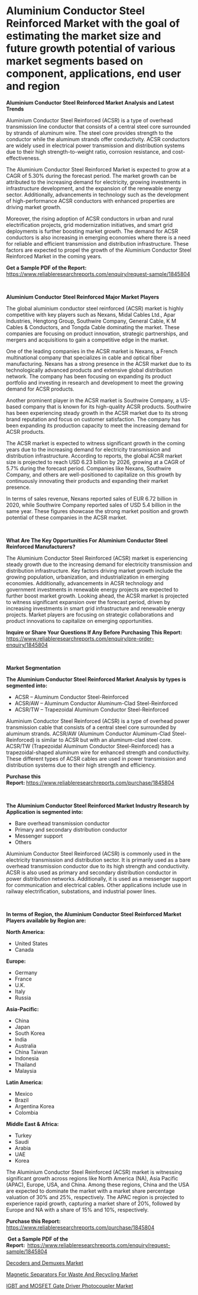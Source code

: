 <p><h1>Aluminium Conductor Steel Reinforced Market with the goal of estimating the market size and future growth potential of various market segments based on component, applications, end user and region</h1></p><p><strong>Aluminium Conductor Steel Reinforced Market Analysis and Latest Trends</strong></p>
<p><p>Aluminium Conductor Steel Reinforced (ACSR) is a type of overhead transmission line conductor that consists of a central steel core surrounded by strands of aluminum wire. The steel core provides strength to the conductor while the aluminum strands offer conductivity. ACSR conductors are widely used in electrical power transmission and distribution systems due to their high strength-to-weight ratio, corrosion resistance, and cost-effectiveness.</p><p>The Aluminium Conductor Steel Reinforced Market is expected to grow at a CAGR of 5.30% during the forecast period. The market growth can be attributed to the increasing demand for electricity, growing investments in infrastructure development, and the expansion of the renewable energy sector. Additionally, advancements in technology such as the development of high-performance ACSR conductors with enhanced properties are driving market growth.</p><p>Moreover, the rising adoption of ACSR conductors in urban and rural electrification projects, grid modernization initiatives, and smart grid deployments is further boosting market growth. The demand for ACSR conductors is also increasing in emerging economies where there is a need for reliable and efficient transmission and distribution infrastructure. These factors are expected to propel the growth of the Aluminium Conductor Steel Reinforced Market in the coming years.</p></p>
<p><strong>Get a Sample PDF of the Report:&nbsp;</strong> <a href="https://www.reliableresearchreports.com/enquiry/request-sample/1845804">https://www.reliableresearchreports.com/enquiry/request-sample/1845804</a></p>
<p>&nbsp;</p>
<p><strong>Aluminium Conductor Steel Reinforced Major Market Players</strong></p>
<p><p>The global aluminium conductor steel reinforced (ACSR) market is highly competitive with key players such as Nexans, Midal Cables Ltd., Apar Industries, Hengtong Group, Southwire Company, General Cable, K M Cables & Conductors, and Tongda Cable dominating the market. These companies are focusing on product innovation, strategic partnerships, and mergers and acquisitions to gain a competitive edge in the market.</p><p>One of the leading companies in the ACSR market is Nexans, a French multinational company that specializes in cable and optical fiber manufacturing. Nexans has a strong presence in the ACSR market due to its technologically advanced products and extensive global distribution network. The company has been focusing on expanding its product portfolio and investing in research and development to meet the growing demand for ACSR products.</p><p>Another prominent player in the ACSR market is Southwire Company, a US-based company that is known for its high-quality ACSR products. Southwire has been experiencing steady growth in the ACSR market due to its strong brand reputation and focus on customer satisfaction. The company has been expanding its production capacity to meet the increasing demand for ACSR products.</p><p>The ACSR market is expected to witness significant growth in the coming years due to the increasing demand for electricity transmission and distribution infrastructure. According to reports, the global ACSR market size is projected to reach USD 6.23 billion by 2026, growing at a CAGR of 5.7% during the forecast period. Companies like Nexans, Southwire Company, and others are well-positioned to capitalize on this growth by continuously innovating their products and expanding their market presence.</p><p>In terms of sales revenue, Nexans reported sales of EUR 6.72 billion in 2020, while Southwire Company reported sales of USD 5.4 billion in the same year. These figures showcase the strong market position and growth potential of these companies in the ACSR market.</p></p>
<p>&nbsp;</p>
<p><strong>What Are The Key Opportunities For Aluminium Conductor Steel Reinforced Manufacturers?</strong></p>
<p><p>The Aluminium Conductor Steel Reinforced (ACSR) market is experiencing steady growth due to the increasing demand for electricity transmission and distribution infrastructure. Key factors driving market growth include the growing population, urbanization, and industrialization in emerging economies. Additionally, advancements in ACSR technology and government investments in renewable energy projects are expected to further boost market growth. Looking ahead, the ACSR market is projected to witness significant expansion over the forecast period, driven by increasing investments in smart grid infrastructure and renewable energy projects. Market players are focusing on strategic collaborations and product innovations to capitalize on emerging opportunities.</p></p>
<p><strong>Inquire or Share Your Questions If Any Before Purchasing This Report:</strong> <a href="https://www.reliableresearchreports.com/enquiry/pre-order-enquiry/1845804">https://www.reliableresearchreports.com/enquiry/pre-order-enquiry/1845804</a></p>
<p>&nbsp;</p>
<p><strong>Market Segmentation</strong></p>
<p><strong>The Aluminium Conductor Steel Reinforced Market Analysis by types is segmented into:</strong></p>
<p><ul><li>ACSR – Aluminum Conductor Steel-Reinforced</li><li>ACSR/AW – Aluminum Conductor Aluminum-Clad Steel-Reinforced</li><li>ACSR/TW – Trapezoidal Aluminum Conductor Steel-Reinforced</li></ul></p>
<p><p>Aluminium Conductor Steel Reinforced (ACSR) is a type of overhead power transmission cable that consists of a central steel core surrounded by aluminum strands. ACSR/AW (Aluminum Conductor Aluminum-Clad Steel-Reinforced) is similar to ACSR but with an aluminum-clad steel core. ACSR/TW (Trapezoidal Aluminum Conductor Steel-Reinforced) has a trapezoidal-shaped aluminum wire for enhanced strength and conductivity. These different types of ACSR cables are used in power transmission and distribution systems due to their high strength and efficiency.</p></p>
<p><strong>Purchase this Report:&nbsp;</strong><a href="https://www.reliableresearchreports.com/purchase/1845804">https://www.reliableresearchreports.com/purchase/1845804</a></p>
<p>&nbsp;</p>
<p><strong>The Aluminium Conductor Steel Reinforced Market Industry Research by Application is segmented into:</strong></p>
<p><ul><li>Bare overhead transmission conductor</li><li>Primary and secondary distribution conductor</li><li>Messenger support</li><li>Others</li></ul></p>
<p><p>Aluminium Conductor Steel Reinforced (ACSR) is commonly used in the electricity transmission and distribution sector. It is primarily used as a bare overhead transmission conductor due to its high strength and conductivity. ACSR is also used as primary and secondary distribution conductor in power distribution networks. Additionally, it is used as a messenger support for communication and electrical cables. Other applications include use in railway electrification, substations, and industrial power lines.</p></p>
<p>&nbsp;</p>
<p><strong>In terms of Region, the Aluminium Conductor Steel Reinforced Market Players available by Region are:</strong></p>
<p>
    <p> <strong> North America: </strong>
        <ul>
            <li>United States</li>
            <li>Canada</li>
        </ul>
        </p> 
    <p> <strong> Europe: </strong>
        <ul>
            <li>Germany</li>
            <li>France</li>
            <li>U.K.</li>
            <li>Italy</li>
            <li>Russia</li>
        </ul>
        </p> 
    <p> <strong> Asia-Pacific: </strong>
        <ul>
            <li>China</li>
            <li>Japan</li>
            <li>South Korea</li>
            <li>India</li>
            <li>Australia</li>
            <li>China Taiwan</li>
            <li>Indonesia</li>
            <li>Thailand</li>
            <li>Malaysia</li>
        </ul>
        </p> 
    <p> <strong> Latin America: </strong>
        <ul>
            <li>Mexico</li>
            <li>Brazil</li>
            <li>Argentina Korea</li>
            <li>Colombia</li>
        </ul>
        </p> 
    <p> <strong> Middle East & Africa: </strong>
        <ul>
            <li>Turkey</li>
            <li>Saudi</li>
            <li>Arabia</li>
            <li>UAE</li>
            <li>Korea</li>
        </ul>
    </p>
    </p>
<p><p>The Aluminium Conductor Steel Reinforced (ACSR) market is witnessing significant growth across regions like North America (NA), Asia Pacific (APAC), Europe, USA, and China. Among these regions, China and the USA are expected to dominate the market with a market share percentage valuation of 30% and 25%, respectively. The APAC region is projected to experience rapid growth, capturing a market share of 20%, followed by Europe and NA with a share of 15% and 10%, respectively.</p></p>
<p><strong>Purchase this Report: </strong><a href="https://www.reliableresearchreports.com/purchase/1845804">https://www.reliableresearchreports.com/purchase/1845804</a></p>
<p>&nbsp;<strong>Get a Sample PDF of the Report:&nbsp;&nbsp;</strong><a href="https://www.reliableresearchreports.com/enquiry/request-sample/1845804">https://www.reliableresearchreports.com/enquiry/request-sample/1845804</a></p>
<p><strong></strong></p>
<p><p><a href="https://view.publitas.com/reportprime-1/decoders-and-demuxes-market-provides-detailed-segmentation-of-this-market-based-on-type-application-and-region-and-forecast-for-the-period-from-2023-2030/">Decoders and Demuxes Market</a></p><p><a href="https://view.publitas.com/reportprime-1/magnetic-separators-for-waste-and-recycling-market-size-focuses-on-market-dynamics-in-depth-analysis-and-future-projections-of-its-market-forecasted-for-period-from-2023-to-2030/">Magnetic Separators For Waste And Recycling Market</a></p><p><a href="https://view.publitas.com/reportprime-1/decoding-the-igbt-and-mosfet-gate-driver-photocoupler-market-a-deep-dive-into-the-latest-market-trends-market-segmentation-and-competitive-analysis/">IGBT and MOSFET Gate Driver Photocoupler Market</a></p></p>